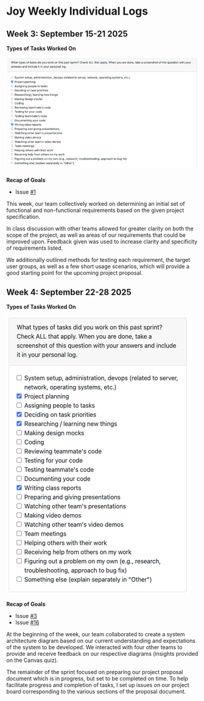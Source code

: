 # Joy Weekly Individual Logs

## Week 3: September 15-21 2025

**Types of Tasks Worked On**

![week 3 task categories](imagesForJoyLogs/week-3-log-ss.png)

**Recap of Goals**

- Issue [#1](https://github.com/COSC-499-W2025/capstone-project-team-20/issues/1)

This week, our team collectively worked on determining an initial set of functional and non-functional requirements based on the given project specification.

In class discussion with other teams allowed for greater clarity on both the scope of the project, as well as areas of our requirements that could be improved upon. Feedback given was used to increase clarity and specificity of requirements listed.

We additionally outlined methods for testing each requirement, the target user groups, as well as a few short usage scenarios, which will provide a good starting point for the upcoming project proposal.

## Week 4: September 22-28 2025

**Types of Tasks Worked On**

![week 4 task categories](imagesForJoyLogs/week-4-tasks.png)

**Recap of Goals**

- Issue [#3](https://github.com/COSC-499-W2025/capstone-project-team-20/issues/3)
- Issue [#16](https://github.com/COSC-499-W2025/capstone-project-team-20/issues/16)

At the beginning of the week, our team collaborated to create a system architecture diagram based on our current understanding and expectations of the system to be developed. We interacted with four other teams to provide and receive feedback on our respective diagrams (insights provided on the Canvas quiz).

The remainder of the sprint focused on preparing our project proposal document which is in progress, but set to be completed on time. To help facilitate progress and completion of tasks, I set up issues on our project board corresponding to the various sections of the proposal document.

